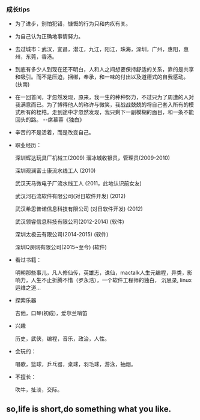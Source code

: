 ### 成长tips

- 为了进步，别怕犯错，慷慨的行为只和内疚有关。

- 为自己认为正确地事情努力。

- 去过城市：武汉，宜昌，潜江，九江，阳江，珠海，深圳，广州，惠阳，惠州，东莞，香港。

- 到底有多少人到现在还不明白，人和人之间想要保持舒适的关系，靠的是共享和吸引。而不是压迫，捆绑，奉承，和一味的付出以及道德式的自我感动。(扶南)

- 在一回首间，才忽然发现，原来，我一生的种种努力，不过只为了周遭的人对我满意而已。为了博得他人的称许与微笑，我战战兢兢的将自己套入所有的模式所有的桎梏。走到途中才忽然发现，我只剩下一副模糊的面目，和一条不能回头的路。 --席慕蓉《独白》

- 辛苦的不是活着，而是改变自己。

- 职业经历：
  
  深圳辉达玩具厂机械工(2009) 溜冰城收银员，管理员(2009-2010)
  
  深圳观澜富士康流水线工人 (2010)
  
  武汉天马微电子厂流水线工人 (2011，此地认识前女友)
  
  武汉河石流软件有限公司(对日软件开发) (2012)
  
  武汉希思普诺信息科技有限公司 (对日软件开发) (2012)
  
  武汉领睿信息科技有限公司(2012-2014) (软件)
  
  深圳太极云有限公司(2014-2015) (软件)
  
  深圳Q房网有限公司(2015~至今) (软件)
  
 - 看过书籍：
 
   明朝那些事儿，凡人修仙传，英雄志，诛仙，mactalk人生元编程，异类，影响力，人生不止折腾不惜（罗永浩），一个软件工程师的独白， 沉思录, linux运维之道...
   
 - 探索乐器
 
   吉他，口琴(初成)，爱尔兰哨笛 
   
 - 兴趣
 
   历史，武侠，编程，音乐，政治，人性。   
   
 - 会玩的：
 	
   唱歌，篮球，乒乓器，桌球，羽毛球，游泳，抽烟。	   
   
- 不擅长：

  吹牛，扯淡，交际。
  
## so,life is short,do something what you like.  
  
  
   
  